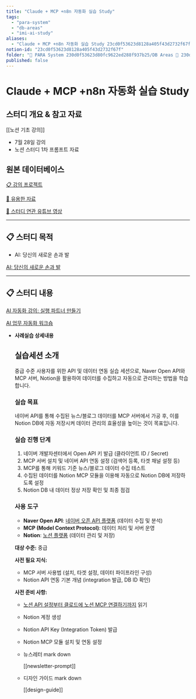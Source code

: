 ```yaml
---
title: "Claude + MCP +n8n 자동화 실습 Study"
tags:
  - "para-system"
  - "db-areas"
  - "imi-ai-study"
aliases:
  - "Claude + MCP +n8n 자동화 실습 Study 23cd0f53623d8128a405f43d2732f67f"
notion-id: "23cd0f53623d8128a405f43d2732f67f"
folder: "🚀 PARA System 230d0f53623d80fc9622ed288f937b25/DB Areas 🔲 230d0f53623d812fa0e9f500c4679623/IMI AI STUDY 1d9d0f53623d8041bf76c077ebfc7363"
published: false
---
```


# Claude + MCP +n8n 자동화 실습 Study

## 스터디 개요 & 참고 자료

[[노션 기초 강의]]

* 7월 28일 강의
* 노션 스터디 1차 프롬프트 자료

## 원본 데이터베이스

[📋 강의 프로젝트](Claude%20%2B%20MCP%20%2Bn8n%20%EC%9E%90%EB%8F%99%ED%99%94%20%EC%8B%A4%EC%8A%B5%20Study/%F0%9F%93%8B%20%EA%B0%95%EC%9D%98%20%ED%94%84%EB%A1%9C%EC%A0%9D%ED%8A%B8.csv)

[🔗 유용한 자료](Claude%20%2B%20MCP%20%2Bn8n%20%EC%9E%90%EB%8F%99%ED%99%94%20%EC%8B%A4%EC%8A%B5%20Study/%F0%9F%94%97%20%EC%9C%A0%EC%9A%A9%ED%95%9C%20%EC%9E%90%EB%A3%8C.csv)

[🎥 스터디 연관 유튜브 영상](Claude%20%2B%20MCP%20%2Bn8n%20%EC%9E%90%EB%8F%99%ED%99%94%20%EC%8B%A4%EC%8A%B5%20Study/%F0%9F%8E%A5%20%EC%8A%A4%ED%84%B0%EB%94%94%20%EC%97%B0%EA%B4%80%20%EC%9C%A0%ED%8A%9C%EB%B8%8C%20%EC%98%81%EC%83%81.csv)

***

## 📋 스터디 목적

* AI: 당신의 새로운 손과 발

[AI: 당신의 새로운 손과 발](https://flo.host/lA7IH0j/)

***

## 📋 스터디 내용

[AI 자동화 강의: 실행 파트너 만들기](https://flo.host/owUUPgJ/)

[AI 업무 자동화 워크숍](https://flo.host/93EwNmv/)

* **사례실습 상세내용**

  ## **실습세션 소개**

  중급 수준 사용자를 위한 API 및 데이터 연동 실습 세션으로, Naver Open API와 MCP 서버, Notion을 활용하여 데이터를 수집하고 자동으로 관리하는 방법을 학습합니다.

  ### **실습 목표**

  네이버 API를 통해 수집된 뉴스/블로그 데이터를 MCP 서버에서 가공 후, 이를 Notion DB에 자동 저장시켜 데이터 관리의 효율성을 높이는 것이 목표입니다.

  ### **실습 진행 단계**

  1. 네이버 개발자센터에서 Open API 키 발급 (클라이언트 ID / Secret)
  2. MCP 서버 설치 및 네이버 API 연동 설정 (검색어 등록, 타겟 채널 설정 등)
  3. MCP를 통해 키워드 기준 뉴스/블로그 데이터 수집 테스트
  4. 수집된 데이터를 Notion MCP 모듈을 이용해 자동으로 Notion DB에 저장하도록 설정
  5. Notion DB 내 데이터 정상 저장 확인 및 최종 점검

  ### **사용 도구**

  * **Naver Open API**: [네이버 오픈 API 플랫폼](https://developers.naver.com/products/openapi) (데이터 수집 및 분석)
  * **MCP (Model Context Protocol)**: 데이터 처리 및 서버 운영
  * **Notion**: [노션 플랫폼](https://www.notion.so/ko-kr) (데이터 관리 및 저장)

  **대상 수준:** 중급

  **사전 필요 지식:**

  * MCP 서버 사용법 (설치, 타겟 설정, 데이터 파이프라인 구성)
  * Notion API 연동 기본 개념 (integration 발급, DB ID 확인)

  **사전 준비 사항:**

  * [노션 API 설정부터 클로드에 노션 MCP 연결하기까지](https://www.gpters.org/nocode/post/falls-api-settings-notion-Tx9iQCMaaXClx6i) 읽기

  * Notion 계정 생성

  * Notion API Key (Integration Token) 발급

  * Notion MCP 모듈 설치 및 연동 설정

  * 뉴스레터 mark down

    [[newsletter-prompt]]

  * 디자인 가이드 mark down

    [[design-guide]]

  ###
